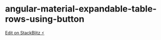 # angular-material-expandable-table-rows-using-button

[Edit on StackBlitz ⚡️](https://stackblitz.com/edit/angular-material-expandable-table-rows-by-button)
